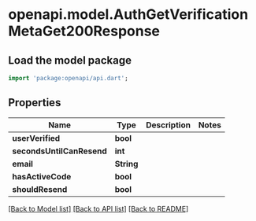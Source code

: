 # openapi.model.AuthGetVerificationMetaGet200Response

## Load the model package
```dart
import 'package:openapi/api.dart';
```

## Properties
Name | Type | Description | Notes
------------ | ------------- | ------------- | -------------
**userVerified** | **bool** |  | 
**secondsUntilCanResend** | **int** |  | 
**email** | **String** |  | 
**hasActiveCode** | **bool** |  | 
**shouldResend** | **bool** |  | 

[[Back to Model list]](../README.md#documentation-for-models) [[Back to API list]](../README.md#documentation-for-api-endpoints) [[Back to README]](../README.md)



